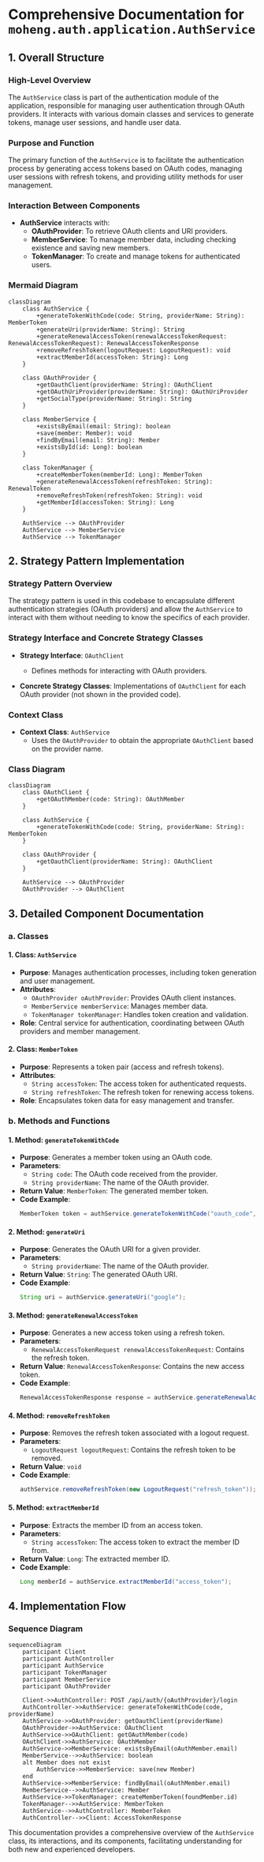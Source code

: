 # Comprehensive Documentation for `moheng.auth.application.AuthService`

## 1. Overall Structure

### High-Level Overview
The `AuthService` class is part of the authentication module of the application, responsible for managing user authentication through OAuth providers. It interacts with various domain classes and services to generate tokens, manage user sessions, and handle user data.

### Purpose and Function
The primary function of the `AuthService` is to facilitate the authentication process by generating access tokens based on OAuth codes, managing user sessions with refresh tokens, and providing utility methods for user management.

### Interaction Between Components
- **AuthService** interacts with:
  - **OAuthProvider**: To retrieve OAuth clients and URI providers.
  - **MemberService**: To manage member data, including checking existence and saving new members.
  - **TokenManager**: To create and manage tokens for authenticated users.

### Mermaid Diagram
```mermaid
classDiagram
    class AuthService {
        +generateTokenWithCode(code: String, providerName: String): MemberToken
        +generateUri(providerName: String): String
        +generateRenewalAccessToken(renewalAccessTokenRequest: RenewalAccessTokenRequest): RenewalAccessTokenResponse
        +removeRefreshToken(logoutRequest: LogoutRequest): void
        +extractMemberId(accessToken: String): Long
    }
    
    class OAuthProvider {
        +getOauthClient(providerName: String): OAuthClient
        +getOAuthUriProvider(providerName: String): OAuthUriProvider
        +getSocialType(providerName: String): String
    }
    
    class MemberService {
        +existsByEmail(email: String): boolean
        +save(member: Member): void
        +findByEmail(email: String): Member
        +existsById(id: Long): boolean
    }
    
    class TokenManager {
        +createMemberToken(memberId: Long): MemberToken
        +generateRenewalAccessToken(refreshToken: String): RenewalToken
        +removeRefreshToken(refreshToken: String): void
        +getMemberId(accessToken: String): Long
    }
    
    AuthService --> OAuthProvider
    AuthService --> MemberService
    AuthService --> TokenManager
```

## 2. Strategy Pattern Implementation

### Strategy Pattern Overview
The strategy pattern is used in this codebase to encapsulate different authentication strategies (OAuth providers) and allow the `AuthService` to interact with them without needing to know the specifics of each provider.

### Strategy Interface and Concrete Strategy Classes
- **Strategy Interface**: `OAuthClient`
  - Defines methods for interacting with OAuth providers.
  
- **Concrete Strategy Classes**: Implementations of `OAuthClient` for each OAuth provider (not shown in the provided code).

### Context Class
- **Context Class**: `AuthService`
  - Uses the `OAuthProvider` to obtain the appropriate `OAuthClient` based on the provider name.

### Class Diagram
```mermaid
classDiagram
    class OAuthClient {
        +getOAuthMember(code: String): OAuthMember
    }
    
    class AuthService {
        +generateTokenWithCode(code: String, providerName: String): MemberToken
    }
    
    class OAuthProvider {
        +getOauthClient(providerName: String): OAuthClient
    }
    
    AuthService --> OAuthProvider
    OAuthProvider --> OAuthClient
```

## 3. Detailed Component Documentation

### a. Classes

#### 1. Class: `AuthService`
- **Purpose**: Manages authentication processes, including token generation and user management.
- **Attributes**:
  - `OAuthProvider oAuthProvider`: Provides OAuth client instances.
  - `MemberService memberService`: Manages member data.
  - `TokenManager tokenManager`: Handles token creation and validation.
- **Role**: Central service for authentication, coordinating between OAuth providers and member management.

#### 2. Class: `MemberToken`
- **Purpose**: Represents a token pair (access and refresh tokens).
- **Attributes**:
  - `String accessToken`: The access token for authenticated requests.
  - `String refreshToken`: The refresh token for renewing access tokens.
- **Role**: Encapsulates token data for easy management and transfer.

### b. Methods and Functions

#### 1. Method: `generateTokenWithCode`
- **Purpose**: Generates a member token using an OAuth code.
- **Parameters**:
  - `String code`: The OAuth code received from the provider.
  - `String providerName`: The name of the OAuth provider.
- **Return Value**: `MemberToken`: The generated member token.
- **Code Example**:
  ```java
  MemberToken token = authService.generateTokenWithCode("oauth_code", "google");
  ```

#### 2. Method: `generateUri`
- **Purpose**: Generates the OAuth URI for a given provider.
- **Parameters**:
  - `String providerName`: The name of the OAuth provider.
- **Return Value**: `String`: The generated OAuth URI.
- **Code Example**:
  ```java
  String uri = authService.generateUri("google");
  ```

#### 3. Method: `generateRenewalAccessToken`
- **Purpose**: Generates a new access token using a refresh token.
- **Parameters**:
  - `RenewalAccessTokenRequest renewalAccessTokenRequest`: Contains the refresh token.
- **Return Value**: `RenewalAccessTokenResponse`: Contains the new access token.
- **Code Example**:
  ```java
  RenewalAccessTokenResponse response = authService.generateRenewalAccessToken(new RenewalAccessTokenRequest("refresh_token"));
  ```

#### 4. Method: `removeRefreshToken`
- **Purpose**: Removes the refresh token associated with a logout request.
- **Parameters**:
  - `LogoutRequest logoutRequest`: Contains the refresh token to be removed.
- **Return Value**: `void`
- **Code Example**:
  ```java
  authService.removeRefreshToken(new LogoutRequest("refresh_token"));
  ```

#### 5. Method: `extractMemberId`
- **Purpose**: Extracts the member ID from an access token.
- **Parameters**:
  - `String accessToken`: The access token to extract the member ID from.
- **Return Value**: `Long`: The extracted member ID.
- **Code Example**:
  ```java
  Long memberId = authService.extractMemberId("access_token");
  ```

## 4. Implementation Flow

### Sequence Diagram
```mermaid
sequenceDiagram
    participant Client
    participant AuthController
    participant AuthService
    participant TokenManager
    participant MemberService
    participant OAuthProvider

    Client->>AuthController: POST /api/auth/{oAuthProvider}/login
    AuthController->>AuthService: generateTokenWithCode(code, providerName)
    AuthService->>OAuthProvider: getOauthClient(providerName)
    OAuthProvider->>AuthService: OAuthClient
    AuthService->>OAuthClient: getOAuthMember(code)
    OAuthClient->>AuthService: OAuthMember
    AuthService->>MemberService: existsByEmail(oAuthMember.email)
    MemberService-->>AuthService: boolean
    alt Member does not exist
        AuthService->>MemberService: save(new Member)
    end
    AuthService->>MemberService: findByEmail(oAuthMember.email)
    MemberService-->>AuthService: Member
    AuthService->>TokenManager: createMemberToken(foundMember.id)
    TokenManager-->>AuthService: MemberToken
    AuthService-->>AuthController: MemberToken
    AuthController-->>Client: AccessTokenResponse
```

This documentation provides a comprehensive overview of the `AuthService` class, its interactions, and its components, facilitating understanding for both new and experienced developers.